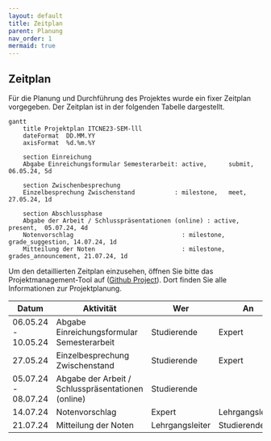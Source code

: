 ```yaml
---
layout: default
title: Zeitplan
parent: Planung
nav_order: 1
mermaid: true
---
```


## Zeitplan

Für die Planung und Durchführung des Projektes wurde ein fixer Zeitplan vorgegeben.
Der Zeitplan ist in der folgenden Tabelle dargestellt.

```mermaid
gantt
    title Projektplan ITCNE23-SEM-lll
    dateFormat  DD.MM.YY
    axisFormat  %d.%m.%Y

    section Einreichung
    Abgabe Einreichungsformular Semesterarbeit: active,      submit,       06.05.24, 5d

    section Zwischenbesprechung
    Einzelbesprechung Zwischenstand           : milestone,   meet,         27.05.24, 1d

    section Abschlussphase
    Abgabe der Arbeit / Schlusspräsentationen (online) : active, present,  05.07.24, 4d
    Notenvorschlag                              : milestone, grade_suggestion, 14.07.24, 1d
    Mitteilung der Noten                        : milestone, grades_announcement, 21.07.24, 1d

```

Um den detaillierten Zeitplan einzusehen, öffnen Sie bitte das Projektmanagement-Tool auf ([Github Project](https://github.com/users/danyambuehl/projects/3)). Dort finden Sie alle Informationen zur Projektplanung.

| Datum                  | Aktivität                                            | Wer         | An       |
|-----------------------|----------------------                                 | ------------|----      |
|06.05.24 - 10.05.24    | Abgabe Einreichungsformular Semesterarbeit            | Studierende | Expert   |
|27.05.24               | Einzelbesprechung Zwischenstand                       | Studierende | Expert   |
|05.07.24 - 08.07.24    | Abgabe der Arbeit / Schlusspräsentationen (online)    | Studierende |          |
|14.07.24               | Notenvorschlag                                        | Expert      | Lehrgangsleiter |
|21.07.24               | Mitteilung der Noten                                  | Lehrgangsleiter | Studierende |
